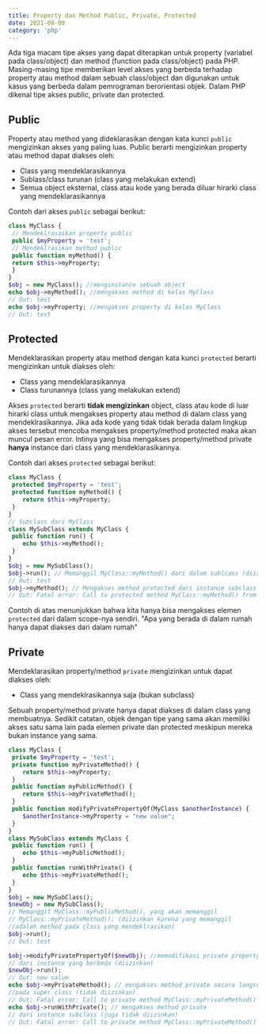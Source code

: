 ```yaml
---
title: Property dan Method Public, Private, Protected
date: 2021-08-08
category: 'php'
---
```


Ada tiga macam tipe akses yang dapat diterapkan untuk property (variabel pada class/object) dan method (function pada class/object) pada PHP. Masing-masing tipe memberikan level akses yang berbeda terhadap property atau method dalam sebuah class/object dan digunakan untuk kasus yang berbeda dalam pemrograman berorientasi objek. Dalam PHP dikenal tipe akses public, private dan protected.

## Public

Property atau method yang dideklarasikan dengan kata kunci `public` mengizinkan akses yang paling luas. Public berarti mengizinkan property atau method dapat diakses oleh:
* Class yang mendeklarasikannya
* Sublass/class turunan (class yang melakukan extend)
* Semua object eksternal, class atau kode yang berada diluar hirarki class yang mendeklarasikannya

Contoh dari akses `public` sebagai berikut:

```php
class MyClass {
 // Mendeklrasaikan property public
 public $myProperty = 'test';
 // Mendeklrasikan method public
 public function myMethod() {
 return $this->myProperty;
 }
}
$obj = new MyClass(); //menginstance sebuah object
echo $obj->myMethod(); //mengakses method di kelas MyClass
// Out: test
echo $obj->myProperty; //mengakses property di kelas MyClass
// Out: test
```

## Protected

Mendeklarasikan property atau method dengan kata kunci `protected` berarti mengizinkan untuk diakses oleh:
* Class yang mendeklarasikannya
* Class turunannya (class yang melakukan extend)

Akses `protected` berarti **tidak mengizinkan** object, class atau kode di luar hirarki class untuk mengakses property atau method di dalam class yang mendeklrasikannya. Jika ada kode yang tidak tidak berada dalam lingkup akses tersebut mencoba mengakses property/method protected maka akan muncul pesan error. Intinya yang bisa mengakses property/method private **hanya** instance dari class yang mendeklarasikannya.

Contoh dari akses `protected` sebagai berikut:

```php
class MyClass {
 protected $myProperty = 'test';
 protected function myMethod() {
    return $this->myProperty;
 }
}
// Subclass dari MyClass
class MySubClass extends MyClass {
 public function run() {
    echo $this->myMethod();
 }
}
$obj = new MySubClass();
$obj->run(); // Memanggil MyClass::myMethod() dari dalam sublcass (diizinkan);
// Out: test
$obj->myMethod(); // Mengakses method protected dari instance subclass (tidak diizinkan)
// Out: Fatal error: Call to protected method MyClass::myMethod() from context ''

```

Contoh di atas menunjukkan bahwa kita hanya bisa mengakses elemen `protected` dari dalam scope-nya sendiri. "Apa yang berada di dalam rumah hanya dapat diakses dari dalam rumah"

## Private

Mendeklarasikan property/method `private` mengizinkan untuk dapat diakses oleh:
* Class yang mendeklrasikannya saja (bukan subclass)

Sebuah property/method private hanya dapat diakses di dalam class yang membuatnya. 
Sedikit catatan, objek dengan tipe yang sama akan memiliki akses satu sama lain pada elemen private dan protected meskipun mereka bukan instance yang sama.

```php
class MyClass {
 private $myProperty = 'test';
 private function myPrivateMethod() {
    return $this->myProperty;
 }
 public function myPublicMethod() {
    return $this->myPrivateMethod();
 }
 public function modifyPrivatePropertyOf(MyClass $anotherInstance) {
    $anotherInstance->myProperty = "new value";
 }
}
class MySubClass extends MyClass {
 public function run() {
    echo $this->myPublicMethod();
 }
 public function runWithPrivate() {
    echo $this->myPrivateMethod();
 }
}
$obj = new MySubClass();
$newObj = new MySubClass();
// Memanggil MyClass::myPublicMethod(), yang akan memanggil
// MyClass::myPrivateMethod(); (diizinkan karena yang memanggil 
//adalah method pada class yang mendeklrasikan)
$obj->run();
// Out: test

$obj->modifyPrivatePropertyOf($newObj); //memodifikasi private property 
// dari instance yang berbeda (diizinkan)
$newObj->run();
// Out: new value
echo $obj->myPrivateMethod(); // mengakses method private secara langsung 
//pada super class (tidak diizinkan)
// Out: Fatal error: Call to private method MyClass::myPrivateMethod() from context ''
echo $obj->runWithPrivate(); // mengakses method private 
// dari instance subclass (juga tidak diizinkan)
// Out: Fatal error: Call to private method MyClass::myPrivateMethod() from context 'MySubClass'
```